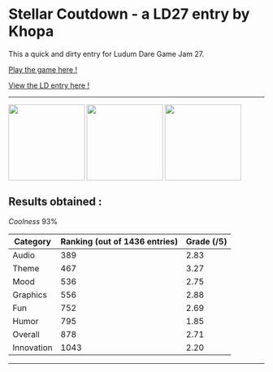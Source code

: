 Stellar Coutdown - a LD27 entry by Khopa
========================================

This a quick and dirty entry for Ludum Dare Game Jam 27. 

[Play the game here !](https://dl.dropboxusercontent.com/u/207462510/KhopaGame/LD27/war/index.html)

[View the LD entry here !](http://ludumdare.com/compo/ludum-dare-27/?action=preview&uid=20553)

***

<a href="url"><img src="http://ludumdare.com/compo/wp-content/compo2/273708/20553-shot0.png" align="center" height="150"></a>
<a href="url"><img src="http://ludumdare.com/compo/wp-content/compo2/273708/20553-shot1.png" align="center" height="150"></a>
<a href="url"><img src="http://ludumdare.com/compo/wp-content/compo2/273708/20553-shot2.png" align="center" height="150"></a>

Results obtained : 
------------------

*Coolness*	93%

| Category  | Ranking (out of 1436 entries)     | Grade (/5) |
| ----------- | ------------------------------- | ---------- |
|	Audio	      | 389                             | 2.83       |
|	Theme	      | 467                             | 3.27       |
|	Mood	      | 536                             | 2.75       |
|	Graphics    | 556                             | 2.88       |
|	Fun	        | 752                             | 2.69       |
|	Humor	      | 795                             | 1.85       |
|	Overall	    | 878                             | 2.71       |
|	Innovation  | 1043                            | 2.20       |

***
